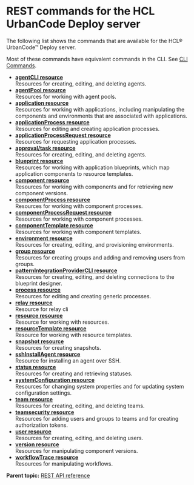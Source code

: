 # REST commands for the HCL UrbanCode Deploy server

The following list shows the commands that are available for the HCL® UrbanCode™ Deploy server.

Most of these commands have equivalent commands in the CLI. See [CLI Commands](cli_commands.md).

-   **[agentCLI resource](../../com.ibm.udeploy.api.doc/topics/rest_cli_agentcli.md)**  
Resources for creating, editing, and deleting agents.
-   **[agentPool resource](../../com.ibm.udeploy.api.doc/topics/rest_cli_agentpool.md)**  
Resources for working with agent pools.
-   **[application resource](../../com.ibm.udeploy.api.doc/topics/rest_cli_application.md)**  
Resources for working with applications, including manipulating the components and environments that are associated with applications.
-   **[applicationProcess resource](../../com.ibm.udeploy.api.doc/topics/rest_cli_applicationprocess.md)**  
Resources for editing and creating application processes.
-   **[applicationProcessRequest resource](../../com.ibm.udeploy.api.doc/topics/rest_cli_applicationprocessrequest.md)**  
Resources for requesting application processes.
-   **[approval/task resource](../../com.ibm.udeploy.api.doc/topics/rest_cli_approval_task_.md)**  
Resources for creating, editing, and deleting agents.
-   **[blueprint resource](../../com.ibm.udeploy.api.doc/topics/rest_cli_blueprint.md)**  
Resources for working with application blueprints, which map application components to resource templates.
-   **[component resource](../../com.ibm.udeploy.api.doc/topics/rest_cli_component.md)**  
Resources for working with components and for retrieving new component versions.
-   **[componentProcess resource](../../com.ibm.udeploy.api.doc/topics/rest_cli_componentprocess.md)**  
Resources for working with component processes.
-   **[componentProcessRequest resource](../../com.ibm.udeploy.api.doc/topics/rest_cli_componentprocessrequest.md)**  
Resources for working with component processes.
-   **[componentTemplate resource](../../com.ibm.udeploy.api.doc/topics/rest_cli_componenttemplate.md)**  
Resources for working with component templates.
-   **[environment resource](../../com.ibm.udeploy.api.doc/topics/rest_cli_environment.md)**  
Resources for creating, editing, and provisioning environments.
-   **[group resource](../../com.ibm.udeploy.api.doc/topics/rest_cli_group.md)**  
Resources for creating groups and adding and removing users from groups.
-   **[patternIntegrationProviderCLI resource](../../com.ibm.udeploy.api.doc/topics/rest_cli_patternintegrationprovidercli.md)**  
Resources for creating, editing, and deleting connections to the blueprint designer.
-   **[process resource](../../com.ibm.udeploy.api.doc/topics/rest_cli_process.md)**  
Resources for editing and creating generic processes.
-   **[relay resource](../../com.ibm.udeploy.api.doc/topics/rest_cli_relay.md)**  
Resource for relay cli
-   **[resource resource](../../com.ibm.udeploy.api.doc/topics/rest_cli_resource.md)**  
Resource for working with resources.
-   **[resourceTemplate resource](../../com.ibm.udeploy.api.doc/topics/rest_cli_resourcetemplate.md)**  
Resource for working with resource templates.
-   **[snapshot resource](../../com.ibm.udeploy.api.doc/topics/rest_cli_snapshot.md)**  
Resources for creating snapshots.
-   **[sshInstallAgent resource](../../com.ibm.udeploy.api.doc/topics/rest_cli_sshinstallagent.md)**  
Resource for installing an agent over SSH.
-   **[status resource](../../com.ibm.udeploy.api.doc/topics/rest_cli_status.md)**  
Resources for creating and retrieving statuses.
-   **[systemConfiguration resource](../../com.ibm.udeploy.api.doc/topics/rest_cli_systemconfiguration.md)**  
Resources for changing system properties and for updating system configuration settings.
-   **[team resource](../../com.ibm.udeploy.api.doc/topics/rest_cli_team.md)**  
Resources for creating, editing, and deleting teams.
-   **[teamsecurity resource](../../com.ibm.udeploy.api.doc/topics/rest_cli_teamsecurity.md)**  
Resources for adding users and groups to teams and for creating authorization tokens.
-   **[user resource](../../com.ibm.udeploy.api.doc/topics/rest_cli_user.md)**  
Resources for creating, editing, and deleting users.
-   **[version resource](../../com.ibm.udeploy.api.doc/topics/rest_cli_version.md)**  
Resources for manipulating component versions.
-   **[workflowTrace resource](../../com.ibm.udeploy.api.doc/topics/rest_cli_workflowtrace.md)**  
Resources for manipulating workflows.

**Parent topic:** [REST API reference](../../com.ibm.udeploy.reference.doc/topics/rest_api_ref_overview.md)

